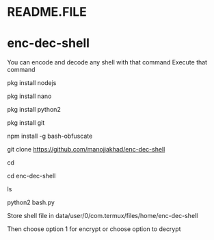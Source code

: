 # README.FILE

# enc-dec-shell
You can encode and decode any shell with that command
Execute that command 

pkg install nodejs

pkg install nano

pkg install python2

pkg install git

npm install -g bash-obfuscate

git clone https://github.com/manojjakhad/enc-dec-shell

cd

cd enc-dec-shell

ls

python2 bash.py


Store shell file in data/user/0/com.termux/files/home/enc-dec-shell

Then choose option 1 for encrypt or choose option to decrypt
